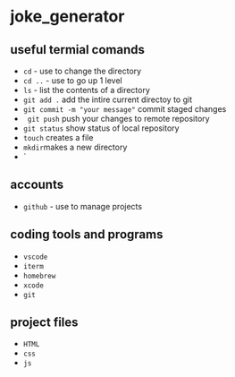 # joke_generator

## useful termial comands
- `cd` - use to change the directory
- `cd ..` - use to go up 1 level
- `ls` - list the contents of a directory
- `git add .` add the intire current directoy to git
- `git commit -m "your message"` commit staged changes
- ` git push` push your changes to remote repository
- `git status` show status of local repository
- `touch` creates a file
- `mkdir`makes a new directory
- `


## accounts
- `github` - use to manage projects



## coding tools and programs
- `vscode`
- `iterm`
- `homebrew`
- `xcode`
- `git`


## project files
- `HTML`
- `css`
- `js`
